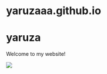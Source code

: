 # yaruzaaa.github.io
<html>
 
<body>
  <h1>yaruza</h1>
  <p>Welcome to my website!</p>
  <img src="https://d14u0p1qkech25.cloudfront.net/club_1477886109_7d98d5b7-f7c0-4e99-ae9b-85d35136825d_thumbnail_250x250" />
</body>
 
</html>
